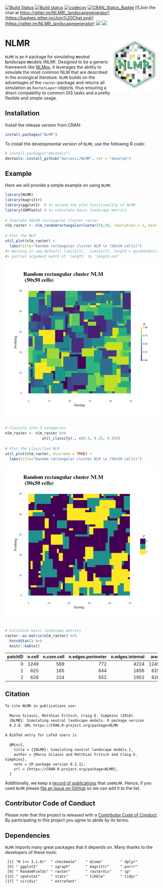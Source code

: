 
<!-- README.md is generated from README.Rmd. Please edit that file -->
[![Build Status](https://travis-ci.org/marcosci/NLMR.svg?branch=develop)](https://travis-ci.org/marcosci/NLMR) [![Build status](https://ci.appveyor.com/api/projects/status/ns75pdrbaykxc865?svg=true)](https://ci.appveyor.com/project/marcosci/nlmr) [![codecov](https://codecov.io/gh/marcosci/NLMR/branch/develop/graph/badge.svg?token=MKCm2fVrDa)](https://codecov.io/gh/marcosci/NLMR) [![CRAN\_Status\_Badge](http://www.r-pkg.org/badges/version/NLMR)](https://cran.r-project.org/package=NLMR) [![Join the chat at https://gitter.im/NLMR\_landscapegenerator](https://badges.gitter.im/Join%20Chat.svg)](https://gitter.im/NLMR_landscapegenerator) [![](http://cranlogs.r-pkg.org/badges/grand-total/NLMR)](http://cran.rstudio.com/web/packages/NLMR/index.html) [![](https://badges.ropensci.org/188_status.svg)](https://github.com/ropensci/onboarding/issues/188)

NLMR <img src="vignettes/logo.png" align="right"  height="175" />
=================================================================

`NLMR` is an `R` package for simulating **n**eutral **l**andscape **m**odels (NLM). Designed to be a generic framework like [NLMpy](https://pypi.python.org/pypi/nlmpy), it leverages the ability to simulate the most common NLM that are described in the ecological literature. `NLMR` builds on the advantages of the `raster`-package and returns all simulation as `RasterLayer`-objects, thus ensuring a direct compability to common GIS tasks and a pretty flexible and simple usage.

Installation
------------

Install the release version from CRAN:

``` r
install.packages("NLMR")
```

To install the developmental version of `NLMR`, use the following R code:

``` r
# install.packages("devtools")
devtools::install_github("marcosci/NLMR", ref = "develop")
```

Example
-------

Here we will provide a simple example on using `NLMR`:

``` r
library(NLMR)
library(magrittr)
library(ggplot2)  # to extend the plot functionality of NLMR 
library(SDMTools) # to calculate basic landscape metrics

# Simulate 50x50 rectangular cluster raster
nlm_raster <- nlm_randomrectangularcluster(50,50, resolution = 1, minl = 3, maxl = 7)

# Plot the NLM
util_plot(nlm_raster) +
  labs(title="Random rectangular cluster NLM \n (50x50 cells)")
#> Warning in seq.default(.limits[1], .limits[2], length = guide$nbin):
#> partial argument match of 'length' to 'length.out'
```

<img src="vignettes/README-unnamed-chunk-4-1.png" style="display: block; margin: auto;" />

``` r

# Classify into 3 categories
nlm_raster <- nlm_raster %>%
                 util_classify(., c(0.5, 0.25, 0.25))

# Plot the classified NLM
util_plot(nlm_raster, discrete = TRUE) +
  labs(title="Random rectangular cluster NLM \n (50x50 cells)")
```

<img src="vignettes/README-unnamed-chunk-4-2.png" style="display: block; margin: auto;" />

``` r

# Calculate basic landscape metrics
raster::as.matrix(nlm_raster) %>% 
  PatchStat() %>% 
  knitr::kable()
```

|  patchID|  n.cell|  n.core.cell|  n.edges.perimeter|  n.edges.internal|  area|  core.area|  perimeter|  perim.area.ratio|  shape.index|  frac.dim.index|  core.area.index|
|--------:|-------:|------------:|------------------:|-----------------:|-----:|----------:|----------:|-----------------:|------------:|---------------:|----------------:|
|        0|    1249|          569|                772|              4224|  1249|        569|        772|         0.6180945|     5.436620|        1.476190|        0.4555645|
|        1|     625|          165|                644|              1856|   625|        165|        644|         1.0304000|     6.440000|        1.578627|        0.2640000|
|        2|     626|          224|                552|              1952|   626|        224|        552|         0.8817891|     5.411765|        1.530357|        0.3578275|

Citation
--------


    To cite NLMR in publications use:

      Marco Sciaini, Matthias Fritsch, Craig E. Simpkins (2018).
      {NLMR}: Simulating neutral landscape models. R package version
      0.2.0. URL https://CRAN.R-project.org/package=NLMR

    A BibTeX entry for LaTeX users is

      @Misc{,
        title = {{NLMR}: Simulating neutral landscape models.},
        author = {Marco Sciaini and Matthias Fritsch and Craig E. Simpkins},
        note = {R package version 0.2.1},
        url = {https://CRAN.R-project.org/package=NLMR},
      }

Additionally, we keep a [record of publications](https://marcosci.github.io/NLMR/articles/publication_record.html/) that use`NLMR`. Hence, if you used `NLMR` please [file an issue on GitHub](https://github.com/marcosci/NLMR/issues/new/) so we can add it to the list.

Contributor Code of Conduct
---------------------------

Please note that this project is released with a [Contributor Code of Conduct](CONDUCT.md). By participating in this project you agree to abide by its terms.

Dependencies
------------

`NLMR` imports many great packages that it depends on. Many thanks to the developers of these tools:

     [1] "R (>= 3.1.0)"  " checkmate"    " dismo"        " dplyr"       
     [5] " ggplot2"      " igraph"       " magrittr"     " purrr"       
     [9] " RandomFields" " raster"       " rasterVis"    " sp"          
    [13] " spatstat"     " stats"        " tibble"       " tidyr"       
    [17] " viridis"      " extrafont"
